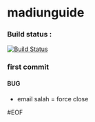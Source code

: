 # madiunguide
### Build status : 
[![Build Status](https://api.travis-ci.org/winnerawan/madiunguide.svg?branch=master)](https://travis-ci.org/winnerawan/madiunguide)
### first commit
#### BUG 
 * email salah = force close

#EOF
